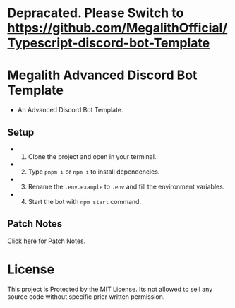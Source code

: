 # Depracated. Please Switch to https://github.com/MegalithOfficial/Typescript-discord-bot-Template

# Megalith Advanced Discord Bot Template
- An Advanced Discord Bot Template.

## Setup
- 1. Clone the project and open in your terminal.
- 2. Type `pnpm i` or `npm i` to install dependencies.
- 3. Rename the `.env.example` to `.env` and fill the environment variables.
- 4. Start the bot with `npm start` command.

## Patch Notes
Click [here](https://github.com/MegalithOffical/v14-Discord-Bot-Template/blob/master/CHANGELOG.md) for Patch Notes.

# License
This project is Protected by the MIT License.
Its not allowed to sell any source code without specific prior written permission.
